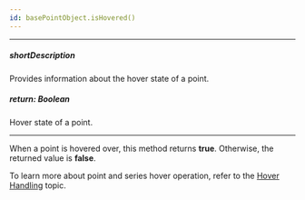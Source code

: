 ```yaml
---
id: basePointObject.isHovered()
---
```

---
##### shortDescription
Provides information about the hover state of a point.

##### return: Boolean
Hover state of a point.

---
When a point is hovered over, this method returns **true**. Otherwise, the returned value is **false**.

To learn more about point and series hover operation, refer to the [Hover Handling](/concepts/05%20Widgets/zz%20Common/10%20Data%20Visualization%20Widgets/90%20Charts%20-%20End-User%20Interaction/3%20Hover%20Handling '/Documentation/Guide/Widgets/Common/Data_Visualization_Widgets/Charts_-_End-User_Interaction/Hover_Handling') topic.